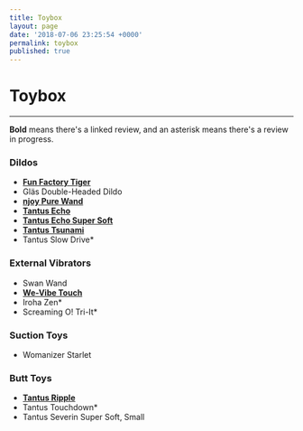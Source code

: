 ```yaml
---
title: Toybox
layout: page
date: '2018-07-06 23:25:54 +0000'
permalink: toybox
published: true
---
```


# Toybox

---

**Bold** means there's a linked review, and an asterisk means there's a review in progress.

### Dildos

- [**Fun Factory Tiger**](https://www.solochro.me/posts/fun-factory-tiger)
- Gläs Double-Headed Dildo
- [**njoy Pure Wand**](https://www.solochro.me/posts/njoy-pure-wand)
- [**Tantus Echo**](https://www.solochro.me/posts/tantus-echo)
- [**Tantus Echo Super Soft**](https://www.solochro.me/posts/tantus-echo)
- [**Tantus Tsunami**](https://www.solochro.me/posts/tantus-tsunami)
- Tantus Slow Drive*

### External Vibrators
- Swan Wand
- [**We-Vibe Touch**](https://www.solochro.me/posts/we-vibe-touch)
- Iroha Zen*
- Screaming O! Tri-It*

### Suction Toys
- Womanizer Starlet

### Butt Toys
- [**Tantus Ripple**](http://www.solochro.me/posts/tantus-ripple)
- Tantus Touchdown*
- Tantus Severin Super Soft, Small

